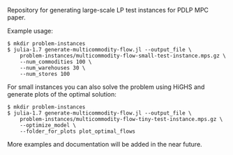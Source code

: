 Repository for generating large-scale LP test instances for PDLP MPC paper.

Example usage:

```shell
$ mkdir problem-instances
$ julia-1.7 generate-multicommodity-flow.jl --output_file \
    problem-instances/multicommodity-flow-small-test-instance.mps.gz \
    --num_commodities 100 \
    --num_warehouses 30 \
    --num_stores 100
```

For small instances you can also solve the problem using HiGHS and generate
plots of the optimal solution:

```shell
$ mkdir problem-instances
$ julia-1.7 generate-multicommodity-flow.jl --output_file \
    problem-instances/multicommodity-flow-tiny-test-instance.mps.gz \
    --optimize_model \
    --folder_for_plots plot_optimal_flows
```


More examples and documentation will be added in the near future.
